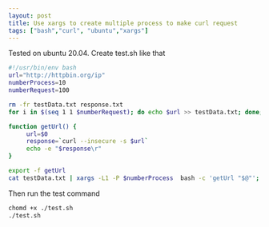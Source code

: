 ```yaml
---
layout: post
title: Use xargs to create multiple process to make curl request
tags: ["bash","curl", "ubuntu","xargs"]
---
```

Tested on ubuntu 20.04. Create test.sh like that

```bash
#!/usr/bin/env bash
url="http://httpbin.org/ip"
numberProcess=10
numberRequest=100

rm -fr testData.txt response.txt
for i in $(seq 1 1 $numberRequest); do echo $url >> testData.txt; done;

function getUrl() {
     url=$0
     response=`curl --insecure -s $url`
     echo -e "$response\r"
}

export -f getUrl
cat testData.txt | xargs -L1 -P $numberProcess  bash -c 'getUrl "$@"';
```

Then run the test command
```bash
chomd +x ./test.sh
./test.sh
```